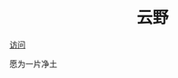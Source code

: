 <h1 align="center">云野</h1>
<a href="https://areaxj.github.io/parea/" target="_blank">访问</a>

愿为一片净土
